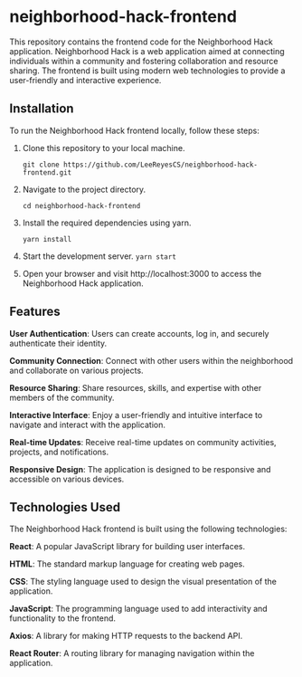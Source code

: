 # neighborhood-hack-frontend

This repository contains the frontend code for the Neighborhood Hack application. Neighborhood Hack is a web application aimed at connecting individuals within a community and fostering collaboration and resource sharing. The frontend is built using modern web technologies to provide a user-friendly and interactive experience.

## Installation
To run the Neighborhood Hack frontend locally, follow these steps:

1. Clone this repository to your local machine.

    `git clone https://github.com/LeeReyesCS/neighborhood-hack-frontend.git`

2. Navigate to the project directory.

    `cd neighborhood-hack-frontend`
    
3. Install the required dependencies using yarn.

    `yarn install`

4. Start the development server.
    `yarn start`
    
5. Open your browser and visit http://localhost:3000 to access the Neighborhood Hack application.

## Features

**User Authentication**: Users can create accounts, log in, and securely authenticate their identity.

**Community Connection**: Connect with other users within the neighborhood and collaborate on various projects.

**Resource Sharing**: Share resources, skills, and expertise with other members of the community.

**Interactive Interface**: Enjoy a user-friendly and intuitive interface to navigate and interact with the application.

**Real-time Updates**: Receive real-time updates on community activities, projects, and notifications.

**Responsive Design**: The application is designed to be responsive and accessible on various devices.

## Technologies Used

The Neighborhood Hack frontend is built using the following technologies:

**React**: A popular JavaScript library for building user interfaces.

**HTML**: The standard markup language for creating web pages.

**CSS**: The styling language used to design the visual presentation of the application.

**JavaScript**: The programming language used to add interactivity and functionality to the frontend.

**Axios**: A library for making HTTP requests to the backend API.

**React Router**: A routing library for managing navigation within the application.

